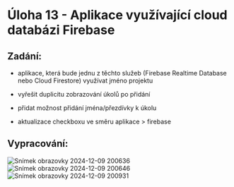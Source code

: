 
# Úloha 13 - Aplikace využívající cloud databázi Firebase

## Zadání:
- aplikace, která bude jednu z těchto služeb (Firebase Realtime Database nebo Cloud Firestore) využívat
jméno projektu

- vyřešit duplicitu zobrazování úkolů po přidání
- přidat možnost přidání jména/přezdívky k úkolu
- aktualizace checkboxu ve směru aplikace > firebase

## Vypracování:

![Snímek obrazovky 2024-12-09 200636](https://github.com/user-attachments/assets/4c68e37f-94cf-4098-97d8-e0e5743a2f8b)
![Snímek obrazovky 2024-12-09 200646](https://github.com/user-attachments/assets/5427a917-1f7a-4eb9-a924-2935b2faee88)
![Snímek obrazovky 2024-12-09 200931](https://github.com/user-attachments/assets/2de07a0d-2bf0-40cc-8ac4-a87a030bda56)
